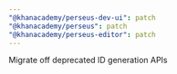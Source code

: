 ```yaml
---
"@khanacademy/perseus-dev-ui": patch
"@khanacademy/perseus": patch
"@khanacademy/perseus-editor": patch
---
```


Migrate off deprecated ID generation APIs
